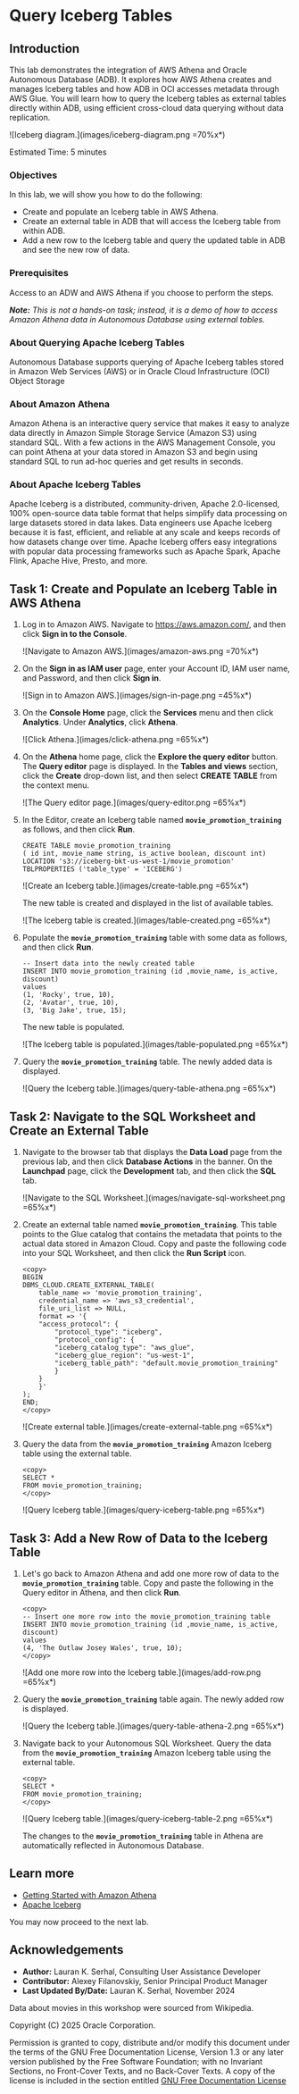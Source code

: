 # Query Iceberg Tables

## Introduction

This lab demonstrates the integration of AWS Athena and Oracle Autonomous Database (ADB). It explores how AWS Athena creates and manages Iceberg tables and how ADB in OCI accesses metadata through AWS Glue. You will learn how to query the Iceberg tables as external tables directly within ADB, using efficient cross-cloud data querying without data replication.

![Iceberg diagram.](images/iceberg-diagram.png =70%x*)

Estimated Time: 5 minutes

<!-- Comments:  -->

### Objectives

In this lab, we will show you how to do the following:

* Create and populate an Iceberg table in AWS Athena.
* Create an external table in ADB that will access the Iceberg table from within ADB.
* Add a new row to the Iceberg table and query the updated table in ADB and see the new row of data.

### Prerequisites

Access to an ADW and AWS Athena if you choose to perform the steps.

_**Note:** This is not a hands-on task; instead, it is a demo of how to access Amazon Athena data in Autonomous Database using external tables._

### About Querying Apache Iceberg Tables

Autonomous Database supports querying of Apache Iceberg tables stored in Amazon Web Services (AWS) or in Oracle Cloud Infrastructure (OCI) Object Storage

### About Amazon Athena

Amazon Athena is an interactive query service that makes it easy to analyze data directly in Amazon Simple Storage Service (Amazon S3) using standard SQL. With a few actions in the AWS Management Console, you can point Athena at your data stored in Amazon S3 and begin using standard SQL to run ad-hoc queries and get results in seconds.

### About Apache Iceberg Tables

Apache Iceberg is a distributed, community-driven, Apache 2.0-licensed, 100% open-source data table format that helps simplify data processing on large datasets stored in data lakes. Data engineers use Apache Iceberg because it is fast, efficient, and reliable at any scale and keeps records of how datasets change over time. Apache Iceberg offers easy integrations with popular data processing frameworks such as Apache Spark, Apache Flink, Apache Hive, Presto, and more.

<!-- Comments:  -->

## Task 1: Create and Populate an Iceberg Table in AWS Athena

1. Log in to Amazon AWS. Navigate to https://aws.amazon.com/, and then click **Sign in to the Console**.

    ![Navigate to Amazon AWS.](images/amazon-aws.png =70%x*)

2. On the **Sign in as IAM user** page, enter your Account ID, IAM user name, and Password, and then click **Sign in**.

    ![Sign in to Amazon AWS.](images/sign-in-page.png =45%x*)

3. On the **Console Home** page, click the **Services** menu and then click **Analytics**. Under **Analytics**, click **Athena**.

    ![Click Athena.](images/click-athena.png =65%x*)

4. On the **Athena** home page, click the **Explore the query editor** button. The **Query editor** page is displayed. In the **Tables and views** section, click the **Create** drop-down list, and then select **CREATE TABLE** from the context menu.

    ![The Query editor page.](images/query-editor.png =65%x*)

5. In the Editor, create an Iceberg table named **`movie_promotion_training`** as follows, and then click **Run**.

    ```
    CREATE TABLE movie_promotion_training
    ( id int, movie_name string, is_active boolean, discount int)
    LOCATION 's3://iceberg-bkt-us-west-1/movie_promotion'
    TBLPROPERTIES ('table_type' = 'ICEBERG')
    ```

    ![Create an Iceberg table.](images/create-table.png =65%x*)

    The new table is created and displayed in the list of available tables.

    ![The Iceberg table is created.](images/table-created.png =65%x*)

6. Populate the **`movie_promotion_training`** table with some data as follows, and then click **Run**.

    ```
    -- Insert data into the newly created table
    INSERT INTO movie_promotion_training (id ,movie_name, is_active, discount)
    values
    (1, 'Rocky', true, 10),
    (2, 'Avatar', true, 10),
    (3, 'Big Jake', true, 15);
    ```

    The new table is populated.

    ![The Iceberg table is populated.](images/table-populated.png =65%x*)

7. Query the **`movie_promotion_training`** table. The newly added data is displayed.

    ![Query the Iceberg table.](images/query-table-athena.png =65%x*)

## Task 2: Navigate to the SQL Worksheet and Create an External Table

1. Navigate to the browser tab that displays the **Data Load** page from the previous lab, and then click **Database Actions** in the banner. On the **Launchpad** page, click the **Development** tab, and then click the **SQL** tab.

    ![Navigate to the SQL Worksheet.](images/navigate-sql-worksheet.png =65%x*)

2. Create an external table named **`movie_promotion_training`**. This table points to the Glue catalog that contains the metadata that points to the actual data stored in Amazon Cloud. Copy and paste the following code into your SQL Worksheet, and then click the **Run Script** icon.

    ```
    <copy>
    BEGIN
    DBMS_CLOUD.CREATE_EXTERNAL_TABLE(
        table_name => 'movie_promotion_training',
        credential_name => 'aws_s3_credential',
        file_uri_list => NULL,
        format => '{
        "access_protocol": {
            "protocol_type": "iceberg",
            "protocol_config": {
            "iceberg_catalog_type": "aws_glue",
            "iceberg_glue_region": "us-west-1",
            "iceberg_table_path": "default.movie_promotion_training"
            }
        }
        }'
    );
    END;
    </copy>
    ```
    
    ![Create external table.](images/create-external-table.png =65%x*)

3. Query the data from the **`movie_promotion_training`** Amazon Iceberg table using the external table.

    ```
    <copy>
    SELECT *
    FROM movie_promotion_training;
    </copy>
    ```

    ![Query Iceberg table.](images/query-iceberg-table.png =65%x*)

## Task 3: Add a New Row of Data to the Iceberg Table

1. Let's go back to Amazon Athena and add one more row of data to the **`movie_promotion_training`** table. Copy and paste the following in the Query editor in Athena, and then click **Run**.

    ```
    <copy>
    -- Insert one more row into the movie_promotion_training table
    INSERT INTO movie_promotion_training (id ,movie_name, is_active, discount)
    values
    (4, 'The Outlaw Josey Wales', true, 10);
    </copy>
    ```

    ![Add one more row into the Iceberg table.](images/add-row.png =65%x*)

2. Query the **`movie_promotion_training`** table again. The newly added row is displayed.

    ![Query the Iceberg table.](images/query-table-athena-2.png =65%x*)

3. Navigate back to your Autonomous SQL Worksheet. Query the data from the **`movie_promotion_training`** Amazon Iceberg table using the external table.

    ```
    <copy>
    SELECT *
    FROM movie_promotion_training;
    </copy>
    ```

    ![Query Iceberg table.](images/query-iceberg-table-2.png =65%x*)

    The changes to the **`movie_promotion_training`** table in Athena are automatically reflected in Autonomous Database.

## Learn more

* [Getting Started with Amazon Athena](https://docs.aws.amazon.com/athena/latest/ug/getting-started.html)
* [Apache Iceberg](https://iceberg.apache.org/)

You may now proceed to the next lab.

## Acknowledgements

* **Author:** Lauran K. Serhal, Consulting User Assistance Developer
* **Contributor:** Alexey Filanovskiy, Senior Principal Product Manager
* **Last Updated By/Date:** Lauran K. Serhal, November 2024

Data about movies in this workshop were sourced from Wikipedia.

Copyright (C) 2025 Oracle Corporation.

Permission is granted to copy, distribute and/or modify this document
under the terms of the GNU Free Documentation License, Version 1.3
or any later version published by the Free Software Foundation;
with no Invariant Sections, no Front-Cover Texts, and no Back-Cover Texts.
A copy of the license is included in the section entitled [GNU Free Documentation License](https://oracle-livelabs.github.io/adb/shared/adb-15-minutes/introduction/files/gnu-free-documentation-license.txt)
